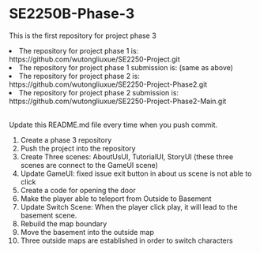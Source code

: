 # SE2250B-Phase-3
This is the first repository for project phase 3 

<li>The repository for project phase 1 is: https://github.com/wutongliuxue/SE2250-Project.git</li>
<li>The repository for project phase 1 submission is: (same as above)</li>

<li>The repository for project phase 2 is: https://github.com/wutongliuxue/SE2250-Project-Phase2.git</li>
<li>The repository for project phase 2 submission is: https://github.com/wutongliuxue/SE2250-Project-Phase2-Main.git</li>
<br>

Update this README.md file every time when you push commit. 

1.  Create a phase 3 repository 
2.  Push the project into the repository 
3.  Create Three scenes: AboutUsUI, TutorialUI, StoryUI (these three scenes are connect to the GameUI scene)
4.  Update GameUI: fixed issue exit button in about us scene is not able to click 
5.  Create a code for opening the door
6.  Make the player able to teleport from Outside to Basement 
7.  Update Switch Scene: When the player click play, it will lead to the basement scene. 
8.  Rebuild the map boundary 
9.  Move the basement into the outside map 
10. Three outside maps are established in order to switch characters 
